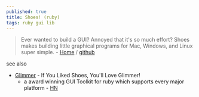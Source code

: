 ```yaml
---
published: true
title: Shoes! (ruby)
tags: ruby gui lib
---
```

> Ever wanted to build a GUI? Annoyed that it's so much effort? Shoes makes building little graphical programs for Mac, Windows, and Linux super simple. - [Home](http://shoesrb.com/) / [github](https://github.com/shoes/shoes4)

see also
- [Glimmer](https://github.com/AndyObtiva/glimmer?tab=readme-ov-file#dsl-framework-for-ruby-gui-and-more) - If You Liked Shoes, You'll Love Glimmer!
	-  a award winning GUI Toolkit for ruby which supports every major platform - [HN](https://news.ycombinator.com/item?id=40112055) 
